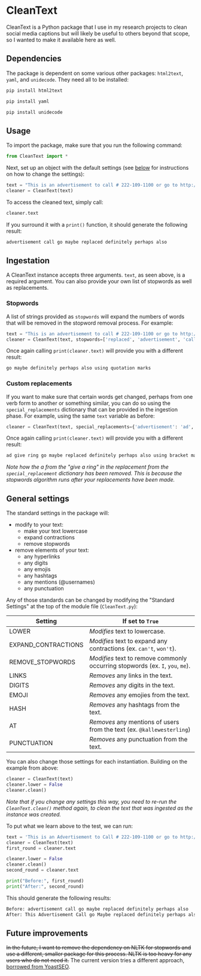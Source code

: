 # CleanText

CleanText is a Python package that I use in my research projects to clean social media captions but will likely be useful to others beyond that scope, so I wanted to make it available here as well.

## Dependencies

The package is dependent on some various other packages: `html2text`, `yaml`, and `unidecode`. They need all to be installed:

```sh
pip install html2text
```

```sh
pip install yaml
```

```sh
pip install unidecode
```

## Usage

To import the package, make sure that you run the following command:

```python
from CleanText import *
```

Next, set up an object with the default settings (see [below](specific-settings) for instructions on how to change the settings):

```python
text = "This is an advertisement to call # 222-109-1100 or go to http://www.apple.com. Maybe this will be replaced with definitely and perhaps also. If you're using quotation marks, those will be replaced."
cleaner = CleanText(text)
```

To access the cleaned text, simply call:

```python
cleaner.text
```

If you surround it with a `print()` function, it should generate the following result:

```python
advertisement call go maybe replaced definitely perhaps also
```

## Ingestation

A CleanText instance accepts three arguments. `text`, as seen above, is a required argument. You can also provide your own list of stopwords as well as replacements.

### Stopwords

A list of strings provided as `stopwords` will expand the numbers of words that will be removed in the stopword removal process. For example:

```python
text = "This is an advertisement to call # 222-109-1100 or go to http://www.apple.com. Maybe this will be replaced with definitely and perhaps also. If you're using quotation marks, those will be replaced."
cleaner = CleanText(text, stopwords=['replaced', 'advertisement', 'call'])
```

Once again calling ```print(cleaner.text)``` will provide you with a different result:

```python
go maybe definitely perhaps also using quotation marks
```

### Custom replacements

If you want to make sure that certain words get changed, perhaps from one verb form to another or something similar, you can do so using the `special_replacements` dictionary that can be provided in the ingestion phase. For example, using the same `text` variable as before:

```python
cleaner = CleanText(text, special_replacements={'advertisement': 'ad', 'quotation': 'bracket', 'call': 'give a ring'})
```

Once again calling ```print(cleaner.text)``` will provide you with a different result:

```python
ad give ring go maybe replaced definitely perhaps also using bracket marks replaced
```

*Note how the a from the "give a ring" in the replacement from the `special_replacement` dictionary has been removed. This is because the stopwords algorithm runs after your replacements have been made.*

## General settings

The standard settings in the package will:

- modify to your text:
  - make your text lowercase
  - expand contractions
  - remove stopwords
- remove elements of your text:
  - any hyperlinks
  - any digits
  - any emojis
  - any hashtags
  - any mentions (@usernames)
  - any punctuation

Any of those standards can be changed by modifying the "Standard Settings" at the top of the module file (`CleanText.py`):

| Setting             | If set to `True`
| -----------------   | --------------
| LOWER               | *Modifies* text to lowercase.
| EXPAND_CONTRACTIONS | *Modifies* text to expand any contractions (ex. `can't`, `won't`).
| REMOVE_STOPWORDS    | *Modifies* text to remove commonly occurring stopwords (ex. `I`, `you`, `me`).
| LINKS               | *Removes* any links in the text.
| DIGITS              | *Removes* any digits in the text.
| EMOJI               | *Removes* any emojies from the text.
| HASH                | *Removes* any hashtags from the text.
| AT                  | *Removes* any mentions of users from the text (ex. `@kallewesterling`)
| PUNCTUATION         | *Removes* any punctuation from the text.

You can also change those settings for each instantiation. Building on the example from above:

```python
cleaner = CleanText(text)
cleaner.lower = False
cleaner.clean()
```

*Note that if you change any settings this way, you need to re-run the `CleanText.clean()` method again, to clean the text that was ingested as the instance was created.*

To put what we learn above to the test, we can run:

```python
text = 'This is an Advertisement to Call # 222-109-1100 or go to http://www.apple.com. Maybe this will be replaced with definitely and perhaps also.'
cleaner = CleanText(text)
first_round = cleaner.text

cleaner.lower = False
cleaner.clean()
second_round = cleaner.text

print("Before:", first_round)
print("After:", second_round)
```

This should generate the following results:

```python
Before: advertisement call go maybe replaced definitely perhaps also
After: This Advertisement Call go Maybe replaced definitely perhaps also
```

## Future improvements

 ~~In the future, I want to remove the dependency on NLTK for stopwords and use a different, smaller package for this process. NLTK is too heavy for any users who do not need it.~~ The current version tries a different approach, [borrowed from YoastSEO](https://github.com/Yoast/YoastSEO.js/blob/develop/src/config/stopwords.js).